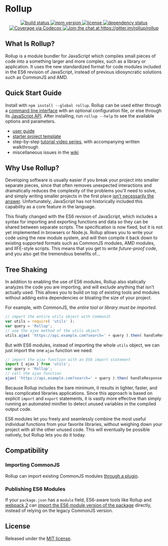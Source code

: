 # Rollup

<p align="center">
  <a href="https://travis-ci.org/rollup/rollup">
    <img src="https://api.travis-ci.org/rollup/rollup.svg?branch=master"
         alt="build status">
  </a>
  <a href="https://www.npmjs.com/package/rollup">
    <img src="https://img.shields.io/npm/v/rollup.svg"
         alt="npm version">
  </a>
  <a href="https://github.com/rollup/rollup/blob/master/LICENSE.md">
    <img src="https://img.shields.io/npm/l/rollup.svg"
         alt="license">
  </a>
  <a href="https://david-dm.org/rollup/rollup">
    <img src="https://david-dm.org/rollup/rollup/status.svg"
         alt="dependency status">
  </a>
  <a href="https://codecov.io/github/rollup/rollup?branch=master">
    <img src="https://codecov.io/gh/rollup/rollup/branch/master/graph/badge.svg" alt="Coverage via Codecov" />
  </a>
  <a href='https://gitter.im/rollup/rollup?utm_source=badge&utm_medium=badge&utm_campaign=pr-badge&utm_content=badge'>
    <img src='https://badges.gitter.im/rollup/rollup.svg'
         alt='Join the chat at https://gitter.im/rollup/rollup'>
  </a>
</p>

## What Is Rollup?

Rollup is a module bundler for JavaScript which compiles small pieces of code into a something larger and more complex, such as a library or application. It uses the new standardized format for code modules included in the ES6 revision of JavaScript, instead of previous idiosyncratic solutions such as CommonJS and AMD.

## Quick Start Guide

Install with `npm install --global rollup`. Rollup can be used either through a [command line interface](https://github.com/rollup/rollup/wiki/Command-Line-Interface) with an optional configuration file, or else through its [JavaScript API](https://github.com/rollup/rollup/wiki/JavaScript-API). After installing, run `rollup --help` to see the available options and parameters.

- [user guide](http://rollupjs.org/guide/)
- [starter project template](https://github.com/rollup/rollup-starter-project)
- step-by-step [tutorial video series](https://code.lengstorf.com/learn-rollup-js/), with accompanying written walkthrough
- miscellaneous issues in the [wiki](https://github.com/rollup/rollup/wiki)

## Why Use Rollup?

Developing software is usually easier if you break your project into smaller separate pieces, since that often removes unexpected interactions and dramatically reduces the complexity of the problems you'll need to solve, and simply writing smaller projects in the first place [isn't necessarily the answer](https://medium.com/@Rich_Harris/small-modules-it-s-not-quite-that-simple-3ca532d65de4). Unfortunately, JavaScript has not historically included this capability as a core feature in the language.

This finally changed with the ES6 revision of JavaScript, which includes a syntax for importing and exporting functions and data so they can be shared between separate scripts. The specification is now fixed, but it is not yet implemented in browsers or Node.js. Rollup allows you to write your code using the new module system, and will then compile it back down to existing supported formats such as CommonJS modules, AMD modules, and IIFE-style scripts. This means that you get to *write future-proof code*, and you also get the tremendous benefits of...

## Tree Shaking

In addition to enabling the use of ES6 modules, Rollup also statically analyzes the code you are importing, and will exclude anything that isn't actually used. This allows you to build on top of existing tools and modules without adding extra dependencies or bloating the size of your project.

For example, with CommonJS, the *entire tool or library must be imported*.

```js
// import the entire utils object with CommonJS
var utils = require( 'utils' );
var query = 'Rollup';
// use the ajax method of the utils object
utils.ajax( 'https://api.example.com?search=' + query ).then( handleResponse );
```

But with ES6 modules, instead of importing the whole `utils` object, we can just import the one `ajax` function we need:

```js
// import the ajax function with an ES6 import statement
import { ajax } from 'utils';
var query = 'Rollup';
// call the ajax function
ajax( 'https://api.example.com?search=' + query ).then( handleResponse );
```

Because Rollup includes the bare minimum, it results in lighter, faster, and less complicated libraries applications. Since this approach is based on explicit `import` and `export` statements, it is vastly more effective than simply running an automated minifier to detect unused variables in the compiled output code.

ES6 modules let you freely and seamlessly combine the most useful individual functions from your favorite libraries, without weighing down your project with all the other unused code. This will eventually be possible natively, but Rollup lets you do it today.

## Compatibility

### Importing CommonJS

Rollup can import existing CommonJS modules [through a plugin](https://github.com/rollup/rollup-plugin-commonjs).

### Publishing ES6 Modules

If your `package.json` has a `module` field, ES6-aware tools like Rollup and [webpack 2](https://webpack.js.org/) can [import the ES6 module version of the package](https://github.com/rollup/rollup/wiki/pkg.module) directly, instead of relying on the legacy CommonJS version.

## License

Released under the [MIT license](https://github.com/rollup/rollup/blob/master/LICENSE.md).